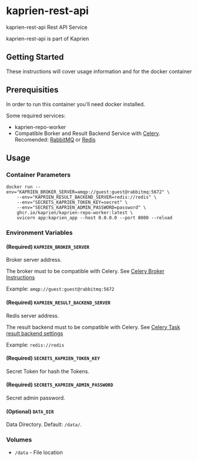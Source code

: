 # kaprien-rest-api

kaprien-rest-api Rest API Service

kaprien-rest-api is part of Kaprien

## Getting Started

These instructions will cover usage information and for the docker container

## Prerequisities


In order to run this container you'll need docker installed.

Some required services:

* kaprien-repo-worker
* Compatible Borker and Result Backend Service with
  [Celery](https://docs.celeryq.dev/en/stable/getting-started/backends-and-brokers/index.html).
  Recomended: [RabbitMQ](https://www.rabbitmq.com) or [Redis](https://redis.com)


## Usage

### Container Parameters

```shell
docker run --env="KAPRIEN_BROKER_SERVER=amqp://guest:guest@rabbitmq:5672" \
    --env="KAPRIEN_RESULT_BACKEND_SERVER=redis://redis" \
    --env="SECRETS_KAPRIEN_TOKEN_KEY=secret" \
    --env="SECRETS_KAPRIEN_ADMIN_PASSWORD=password" \
    ghcr.io/kaprien/kaprien-repo-worker:latest \
    uvicorn app:kaprien_app --host 0.0.0.0 --port 8000 --reload
```


### Environment Variables

#### (Required) `KAPRIEN_BROKER_SERVER`

Broker server address.

The broker must to be compatible with Celery. See [Celery Broker Instructions](https://docs.celeryq.dev/en/stable/getting-started/backends-and-brokers/index.html#broker-instructions)

Example: `amqp://guest:guest@rabbitmq:5672`

#### (Required) `KAPRIEN_RESULT_BACKEND_SERVER`

Redis server address.

The result backend must to be compatible with Celery. See
[Celery Task result backend settings](https://docs.celeryq.dev/en/stable/userguide/configuration.html#task-result-backend-settings)

Example: `redis://redis`

#### (Required) `SECRETS_KAPRIEN_TOKEN_KEY`

Secret Token for hash the Tokens.

#### (Required) `SECRETS_KAPRIEN_ADMIN_PASSWORD`

Secret admin password.

#### (Optional) `DATA_DIR`

Data Directory. Default: `/data/`.

### Volumes

* `/data` - File location
